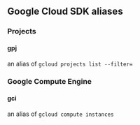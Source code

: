 ## Google Cloud SDK aliases

### Projects

#### gpj

an alias of `gcloud projects list --filter=`

### Google Compute Engine

#### gci

an alias of `gcloud compute instances`

